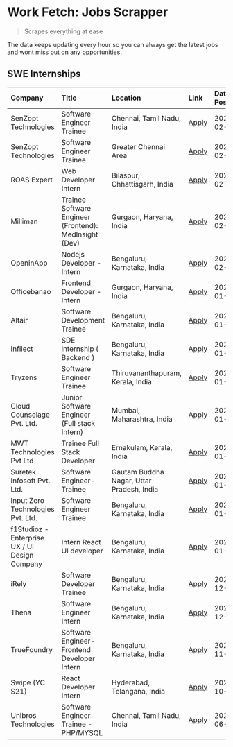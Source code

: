 # Work Fetch: Jobs Scrapper
> Scrapes everything at ease

The data keeps updating every hour so you can always get the latest jobs and wont miss out on any opportunities.

## SWE Internships
<!--START_SECTION:workfetch-->
| Company                                       | Title                                                  | Location                                  | Link                                                                                                                                                                                                                                                                      | Date Posted   |
|:----------------------------------------------|:-------------------------------------------------------|:------------------------------------------|:--------------------------------------------------------------------------------------------------------------------------------------------------------------------------------------------------------------------------------------------------------------------------|:--------------|
| SenZopt Technologies                          | Software Engineer Trainee                              | Chennai, Tamil Nadu, India                | [Apply](https://in.linkedin.com/jobs/view/software-engineer-trainee-at-senzopt-technologies-3827686880?refId=TP0cGaMcMT2WwSG1HNGH8w%3D%3D&trackingId=eNMR7wUlQN0TCkDpVJMJ%2Bg%3D%3D&position=7&pageNum=0&trk=public_jobs_jserp-result_search-card)                        | 2024-02-12    |
| SenZopt Technologies                          | Software Engineer Trainee                              | Greater Chennai Area                      | [Apply](https://in.linkedin.com/jobs/view/software-engineer-trainee-at-senzopt-technologies-3827688781?refId=TP0cGaMcMT2WwSG1HNGH8w%3D%3D&trackingId=bZR1u8LjHUMBSJotLxZ3oA%3D%3D&position=9&pageNum=0&trk=public_jobs_jserp-result_search-card)                          | 2024-02-12    |
| ROAS Expert                                   | Web Developer Intern                                   | Bilaspur, Chhattisgarh, India             | [Apply](https://in.linkedin.com/jobs/view/web-developer-intern-at-roas-expert-3828189292?refId=TP0cGaMcMT2WwSG1HNGH8w%3D%3D&trackingId=84YxxAs7LjarnLQY%2F6h1Jg%3D%3D&position=11&pageNum=0&trk=public_jobs_jserp-result_search-card)                                     | 2024-02-12    |
| Milliman                                      | Trainee Software Engineer (Frontend): MedInsight (Dev) | Gurgaon, Haryana, India                   | [Apply](https://in.linkedin.com/jobs/view/trainee-software-engineer-frontend-medinsight-dev-at-milliman-3792874280?refId=TP0cGaMcMT2WwSG1HNGH8w%3D%3D&trackingId=mQERDl%2FwhSZgtKMNZPNa1g%3D%3D&position=17&pageNum=0&trk=public_jobs_jserp-result_search-card)           | 2024-02-09    |
| OpeninApp                                     | Nodejs Developer - Intern                              | Bengaluru, Karnataka, India               | [Apply](https://in.linkedin.com/jobs/view/nodejs-developer-intern-at-openinapp-3822599762?refId=TP0cGaMcMT2WwSG1HNGH8w%3D%3D&trackingId=UT%2B9rgy43gdd80lxytIgww%3D%3D&position=20&pageNum=0&trk=public_jobs_jserp-result_search-card)                                    | 2024-02-05    |
| Officebanao                                   | Frontend Developer - Intern                            | Gurgaon, Haryana, India                   | [Apply](https://in.linkedin.com/jobs/view/frontend-developer-intern-at-officebanao-3822614063?refId=TP0cGaMcMT2WwSG1HNGH8w%3D%3D&trackingId=1VBP8Ikui7c4cGHlH2IKvQ%3D%3D&position=2&pageNum=0&trk=public_jobs_jserp-result_search-card)                                   | 2024-01-31    |
| Altair                                        | Software Development Trainee                           | Bengaluru, Karnataka, India               | [Apply](https://in.linkedin.com/jobs/view/software-development-trainee-at-altair-3817606202?refId=TP0cGaMcMT2WwSG1HNGH8w%3D%3D&trackingId=rFrAi36u44X9WzTPV0VL5w%3D%3D&position=12&pageNum=0&trk=public_jobs_jserp-result_search-card)                                    | 2024-01-31    |
| Infilect                                      | SDE internship ( Backend )                             | Bengaluru, Karnataka, India               | [Apply](https://in.linkedin.com/jobs/view/sde-internship-backend-at-infilect-3815120558?refId=TP0cGaMcMT2WwSG1HNGH8w%3D%3D&trackingId=G%2FFF%2FbzjE1pbiZvNGXDkag%3D%3D&position=21&pageNum=0&trk=public_jobs_jserp-result_search-card)                                    | 2024-01-25    |
| Tryzens                                       | Software Engineer Trainee                              | Thiruvananthapuram, Kerala, India         | [Apply](https://in.linkedin.com/jobs/view/software-engineer-trainee-at-tryzens-3809363491?refId=TP0cGaMcMT2WwSG1HNGH8w%3D%3D&trackingId=wPx4YpBos22AYUQBPU5WPQ%3D%3D&position=18&pageNum=0&trk=public_jobs_jserp-result_search-card)                                      | 2024-01-18    |
| Cloud Counselage Pvt. Ltd.                    | Junior Software Engineer (Full stack Intern)           | Mumbai, Maharashtra, India                | [Apply](https://in.linkedin.com/jobs/view/junior-software-engineer-full-stack-intern-at-cloud-counselage-pvt-ltd-3803132814?refId=TP0cGaMcMT2WwSG1HNGH8w%3D%3D&trackingId=Rwm0ydusWjIoz7PZ0yMehQ%3D%3D&position=24&pageNum=0&trk=public_jobs_jserp-result_search-card)    | 2024-01-11    |
| MWT Technologies Pvt Ltd                      | Trainee Full Stack Developer                           | Ernakulam, Kerala, India                  | [Apply](https://in.linkedin.com/jobs/view/trainee-full-stack-developer-at-mwt-technologies-pvt-ltd-3800921715?refId=TP0cGaMcMT2WwSG1HNGH8w%3D%3D&trackingId=uLdxHqcbXmzaUnRwzA2DOA%3D%3D&position=3&pageNum=0&trk=public_jobs_jserp-result_search-card)                   | 2024-01-09    |
| Suretek Infosoft Pvt. Ltd.                    | Software Engineer-Trainee                              | Gautam Buddha Nagar, Uttar Pradesh, India | [Apply](https://in.linkedin.com/jobs/view/software-engineer-trainee-at-suretek-infosoft-pvt-ltd-3800934643?refId=TP0cGaMcMT2WwSG1HNGH8w%3D%3D&trackingId=2PWrdR8qTfxX8uBhVdNiqg%3D%3D&position=6&pageNum=0&trk=public_jobs_jserp-result_search-card)                      | 2024-01-09    |
| Input Zero Technologies Pvt. Ltd.             | Software Engineer Trainee                              | Bengaluru, Karnataka, India               | [Apply](https://in.linkedin.com/jobs/view/software-engineer-trainee-at-input-zero-technologies-pvt-ltd-3800927643?refId=TP0cGaMcMT2WwSG1HNGH8w%3D%3D&trackingId=o0FJB80V8ElfHXnkLawBkw%3D%3D&position=25&pageNum=0&trk=public_jobs_jserp-result_search-card)              | 2024-01-09    |
| f1Studioz - Enterprise UX / UI Design Company | Intern React UI developer                              | Bengaluru, Karnataka, India               | [Apply](https://in.linkedin.com/jobs/view/intern-react-ui-developer-at-f1studioz-enterprise-ux-ui-design-company-3796354738?refId=TP0cGaMcMT2WwSG1HNGH8w%3D%3D&trackingId=vns7rJ%2Fz7ImYMpdGNLuQ%2Bw%3D%3D&position=5&pageNum=0&trk=public_jobs_jserp-result_search-card) | 2024-01-08    |
| iRely                                         | Software Developer Trainee                             | Bengaluru, Karnataka, India               | [Apply](https://in.linkedin.com/jobs/view/software-developer-trainee-at-irely-3801577534?refId=TP0cGaMcMT2WwSG1HNGH8w%3D%3D&trackingId=QBo2MF87g6AlCpRpu%2FqXgg%3D%3D&position=8&pageNum=0&trk=public_jobs_jserp-result_search-card)                                      | 2023-12-22    |
| Thena                                         | Software Engineer Intern                               | Bengaluru, Karnataka, India               | [Apply](https://in.linkedin.com/jobs/view/software-engineer-intern-at-thena-3778731751?refId=TP0cGaMcMT2WwSG1HNGH8w%3D%3D&trackingId=mTPk70R9TacTYd9FAPcGug%3D%3D&position=16&pageNum=0&trk=public_jobs_jserp-result_search-card)                                         | 2023-12-05    |
| TrueFoundry                                   | Software Engineer- Frontend Developer Intern           | Bengaluru, Karnataka, India               | [Apply](https://in.linkedin.com/jobs/view/software-engineer-frontend-developer-intern-at-truefoundry-3790095058?refId=TP0cGaMcMT2WwSG1HNGH8w%3D%3D&trackingId=sxdVqt4tYA6tFSih3KnD%2Bg%3D%3D&position=13&pageNum=0&trk=public_jobs_jserp-result_search-card)              | 2023-11-24    |
| Swipe (YC S21)                                | React Developer Intern                                 | Hyderabad, Telangana, India               | [Apply](https://in.linkedin.com/jobs/view/react-developer-intern-at-swipe-yc-s21-3737600089?refId=TP0cGaMcMT2WwSG1HNGH8w%3D%3D&trackingId=YlwjSraDJ1cwParORq7%2B0g%3D%3D&position=19&pageNum=0&trk=public_jobs_jserp-result_search-card)                                  | 2023-10-13    |
| Unibros Technologies                          | Software Engineer Trainee - PHP/MYSQL                  | Chennai, Tamil Nadu, India                | [Apply](https://in.linkedin.com/jobs/view/software-engineer-trainee-php-mysql-at-unibros-technologies-3656599241?refId=TP0cGaMcMT2WwSG1HNGH8w%3D%3D&trackingId=MsgE3kHCwaDuNeMvaCbatg%3D%3D&position=10&pageNum=0&trk=public_jobs_jserp-result_search-card)               | 2023-06-12    |
<!--END_SECTION:workfetch-->
